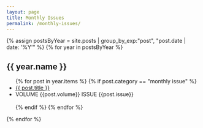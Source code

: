 ```yaml
---
layout: page
title: Monthly Issues
permalink: /monthly-issues/
---
```


<html>
<link rel="stylesheet" href="/assets/monthly_issues.css">
{% assign postsByYear = site.posts | group_by_exp:"post", "post.date | date: '%Y'" %}
{% for year in postsByYear %}
  <h2>{{ year.name }}</h2>
    <ul>
      {% for post in year.items %}
        {% if post.category == "monthly issue" %}
        <li class="monthly-issue-list title"><a href="{{ post.url }}">{{ post.title }}</a></li>
        <li class="monthly-issue-list"> VOLUME {{post.volume}} ISSUE {{post.issue}}</li>
        <br>
        {% endif %}
      {% endfor %}
    </ul>
{% endfor %}
</html>